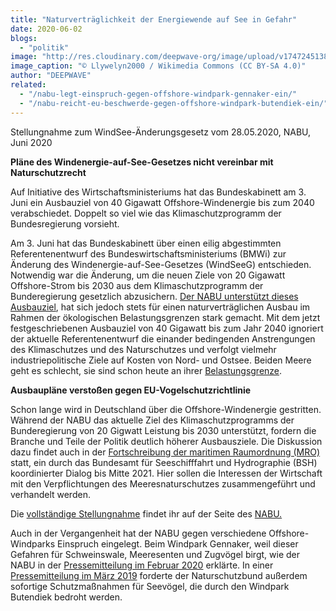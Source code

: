 ```yaml
---
title: "Naturverträglichkeit der Energiewende auf See in Gefahr"
date: 2020-06-02
blogs: 
  - "politik"
image: "http://res.cloudinary.com/deepwave-org/image/upload/v1747245138/deepwave.org/Gwynt_y_Mor_offshore_wind_farm_located_off_the_coast_of_Wales_from_Rhiwledyn_Little_Orm_Wales_20.jpg"
image_caption: "© Llywelyn2000 / Wikimedia Commons (CC BY-SA 4.0)"
author: "DEEPWAVE"
related: 
  - "/nabu-legt-einspruch-gegen-offshore-windpark-gennaker-ein/"
  - "/nabu-reicht-eu-beschwerde-gegen-offshore-windpark-butendiek-ein/"
---
```


Stellungnahme zum WindSee-Änderungsgesetz vom 28.05.2020, NABU, Juni 2020

**Pläne des Windenergie-auf-See-Gesetzes nicht vereinbar mit Naturschutzrecht**

Auf Initiative des Wirtschaftsministeriums hat das Bundeskabinett am 3. Juni ein Ausbauziel von 40 Gigawatt Offshore-Windenergie bis zum 2040 verabschiedet. Doppelt so viel wie das Klimaschutzprogramm der Bundesregierung vorsieht.

Am 3. Juni hat das Bundeskabinett über einen eilig abgestimmten Referentenentwurf des Bundeswirtschaftsministeriums (BMWi) zur Änderung des Windenergie-auf-See-Gesetzes (WindSeeG) entschieden. Notwendig war die Änderung, um die neuen Ziele von 20 Gigawatt Offshore-Strom bis 2030 aus dem Klimaschutzprogramm der Bunderegierung gesetzlich abzusichern. [Der NABU unterstützt dieses Ausbauziel](https://www.nabu.de/imperia/md/content/nabude/klimaschutz/190816__handlungspapier_klimakrise_.pdf), hat sich jedoch stets für einen naturverträglichen Ausbau im Rahmen der ökologischen Belastungsgrenzen stark gemacht. Mit dem jetzt festgeschriebenen Ausbauziel von 40 Gigawatt bis zum Jahr 2040 ignoriert der aktuelle Referentenentwurf die einander bedingenden Anstrengungen des Klimaschutzes und des Naturschutzes und verfolgt vielmehr industriepolitische Ziele auf Kosten von Nord- und Ostsee. Beiden Meere geht es schlecht, sie sind schon heute an ihrer [Belastungsgrenze](https://www.nabu.de/natur-und-landschaft/meere/ostseelife/24402.html).

**Ausbaupläne verstoßen gegen EU-Vogelschutzrichtlinie**

Schon lange wird in Deutschland über die Offshore-Windenergie gestritten. Während der NABU das aktuelle Ziel des Klimaschutzprogramms der Bunderegierung von 20 Gigwatt Leistung bis 2030 unterstützt, fordern die Branche und Teile der Politik deutlich höherer Ausbausziele. Die Diskussion dazu findet auch in der [Fortschreibung der maritimen Raumordnung (MRO)](https://www.nabu.de/natur-und-landschaft/meere/meeresschutzgebiete/27787.html) statt, ein durch das Bundesamt für Seeschifffahrt und Hydrographie (BSH) koordinierter Dialog bis Mitte 2021. Hier sollen die Interessen der Wirtschaft mit den Verpflichtungen des Meeresnaturschutzes zusammengeführt und verhandelt werden.

Die [vollständige Stellungnahme](https://www.nabu.de/natur-und-landschaft/meere/offshore-windparks/28209.html) findet ihr auf der Seite des [NABU.](https://www.nabu.de/)

Auch in der Vergangenheit hat der NABU gegen verschiedene Offshore-Windparks Einspruch eingelegt. Beim Windpark Gennaker, weil dieser Gefahren für Schweinswale, Meeresenten und Zugvögel birgt, wie der NABU in der [Pressemitteilung im Februar 2020](https://www.deepwave.org/nabu-legt-einspruch-gegen-offshore-windpark-gennaker-ein/) erklärte. In einer [Pressemitteilung im März 2019](https://www.deepwave.org/nabu-reicht-eu-beschwerde-gegen-offshore-windpark-butendiek-ein/) forderte der Naturschutzbund außerdem sofortige Schutzmaßnahmen für Seevögel, die durch den Windpark Butendiek bedroht werden.
